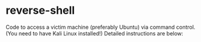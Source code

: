 # reverse-shell
Code to access a victim machine (preferably Ubuntu) via command control. (You need to have Kali Linux installed!) Detailed instructions are below:
